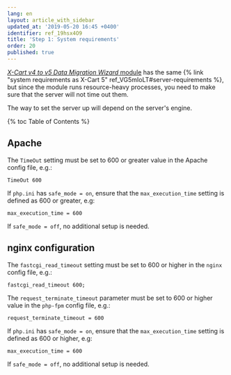 ```yaml
---
lang: en
layout: article_with_sidebar
updated_at: '2019-05-20 16:45 +0400'
identifier: ref_19hsx4O9
title: 'Step 1: System requirements'
order: 20
published: true
---
```

[_X-Cart v4 to v5 Data Migration Wizard_ module](https://market.x-cart.com/addons/migration-wizard.html) has the same {% link "system requirements as X-Cart 5" ref_VG5mIoLT#server-requirements %}, but since the module runs resource-heavy processes, you need to make sure that the server will not time out them.

The way to set the server up will depend on the server's engine.

{% toc Table of Contents %}

## Apache

The `TimeOut` setting must be set to 600 or greater value in the Apache config file, e.g.:
     
```TimeOut 600```

If `php.ini` has `safe_mode = on`, ensure that the `max_execution_time` setting is defined as 600 or greater, e.g: 
     
```max_execution_time = 600```

If `safe_mode = off`, no additional setup is needed. 

## nginx configuration

The `fastcgi_read_timeout` setting must be set to 600 or higher in the `nginx` config file, e.g.: 
     
```fastcgi_read_timeout 600;```

The `request_terminate_timeout` parameter must be set to 600 or higher value in the `php-fpm` config file, e.g.:
     
```request_terminate_timeout = 600```

If `php.ini` has `safe_mode = on`, ensure that the `max_execution_time` setting is defined as 600 or higher, e.g: 
     
```max_execution_time = 600```

If `safe_mode = off`, no additional setup is needed.
